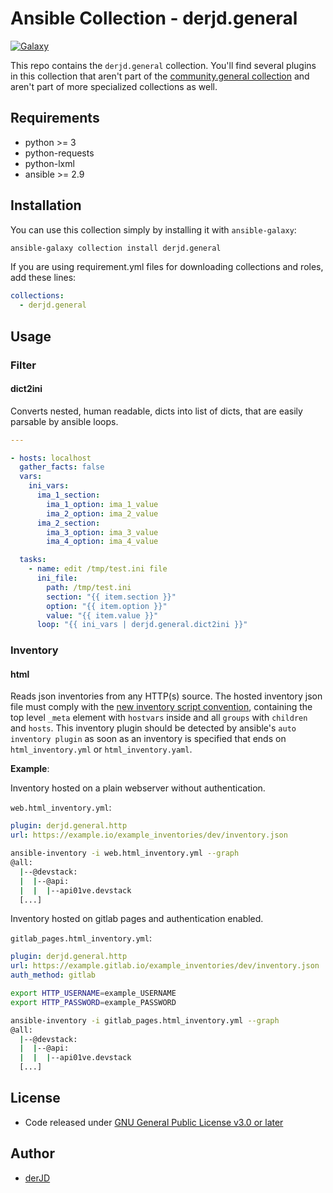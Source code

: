 # Ansible Collection - derjd.general

[![Galaxy](https://img.shields.io/static/v1??style=flat&logo=ansible&label=galaxy&message=derJD.general&color=blue)](https://galaxy.ansible.com/derJD/general)

This repo contains the `derjd.general` collection. You'll find several plugins in this collection
that aren't part of the [community.general collection](https://github.com/ansible-collections/community.general)
and aren't part of more specialized collections as well.

## Requirements

* python >= 3
* python-requests
* python-lxml
* ansible >= 2.9

## Installation

You can use this collection simply by installing it with `ansible-galaxy`:

```bash
ansible-galaxy collection install derjd.general
```

If you are using requirement.yml files for downloading collections and roles, add these lines:

```yaml
collections:
  - derjd.general
```

## Usage

### Filter

#### dict2ini

Converts nested, human readable, dicts into list of dicts,
that are easily parsable by ansible loops.

```yaml
---

- hosts: localhost
  gather_facts: false
  vars:
    ini_vars:
      ima_1_section:
        ima_1_option: ima_1_value
        ima_2_option: ima_2_value
      ima_2_section:
        ima_3_option: ima_3_value
        ima_4_option: ima_4_value

  tasks:
    - name: edit /tmp/test.ini file
      ini_file:
        path: /tmp/test.ini
        section: "{{ item.section }}"
        option: "{{ item.option }}"
        value: "{{ item.value }}"
      loop: "{{ ini_vars | derjd.general.dict2ini }}"
```

### Inventory

#### html

Reads json inventories from any HTTP(s) source. The hosted inventory json file must comply with the [new inventory script convention](https://docs.ansible.com/ansible/latest/dev_guide/developing_inventory.html#tuning-the-external-inventory-script), containing the top level `_meta` element with `hostvars` inside and all `groups` with `children` and `hosts`.
This inventory plugin should be detected by ansible's `auto inventory plugin` as soon as an inventory is specified that ends on `html_inventory.yml` or `html_inventory.yaml`.

**Example**:

Inventory hosted on a plain webserver without authentication.

`web.html_inventory.yml`:

```yaml
plugin: derjd.general.http
url: https://example.io/example_inventories/dev/inventory.json
```

```bash
ansible-inventory -i web.html_inventory.yml --graph
@all:
  |--@devstack:
  |  |--@api:
  |  |  |--api01ve.devstack
  [...]
```

Inventory hosted on gitlab pages and authentication enabled.

`gitlab_pages.html_inventory.yml`:

```yaml
plugin: derjd.general.http
url: https://example.gitlab.io/example_inventories/dev/inventory.json
auth_method: gitlab
```

```bash
export HTTP_USERNAME=example_USERNAME
export HTTP_PASSWORD=example_PASSWORD

ansible-inventory -i gitlab_pages.html_inventory.yml --graph
@all:
  |--@devstack:
  |  |--@api:
  |  |  |--api01ve.devstack
  [...]
```

## License

* Code released under [GNU General Public License v3.0 or later](https://www.gnu.org/licenses/gpl-3.0.txt)

## Author

* [derJD](https://github.com/derJD/)
